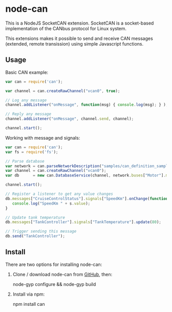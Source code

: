 node-can
========

This is a NodeJS SocketCAN extension. SocketCAN is a socket-based implementation of the CANbus protocol for Linux system.

This extensions makes it possible to send and receive CAN messages (extended, remote transission) using simple Javascript functions.

Usage
-----

Basic CAN example:
```javascript
var can = require('can');

var channel = can.createRawChannel("vcan0", true);

// Log any message
channel.addListener("onMessage", function(msg) { console.log(msg); } );

// Reply any message
channel.addListener("onMessage", channel.send, channel);

channel.start();
```

Working with message and signals:
```javascript
var can = require('can');
var fs = require('fs');

// Parse database
var network = can.parseNetworkDescription("samples/can_definition_sample.kcd");
var channel = can.createRawChannel("vcan0");
var db      = new can.DatabaseService(channel, network.buses["Motor"].messages);

channel.start();

// Register a listener to get any value changes
db.messages["CruiseControlStatus"].signals["SpeedKm"].onChange(function(s) {
   console.log("SpeedKm " + s.value);
}

// Update tank temperature
db.messages["TankController"].signals["TankTemperature"].update(80);

// Trigger sending this message
db.send("TankController");
```

Install
-------

There are two options for installing node-can:

1. Clone / download node-can from [GitHub](https://github.com/sebi2k1/node-can),
   then:

    node-gyp configure && node-gyp build

2. Install via npm:

    npm install can
